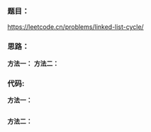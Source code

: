 ### **题目：**
https://leetcode.cn/problems/linked-list-cycle/


### **思路：** 
**方法一：** 
**方法二：** 


### **代码:**
**方法一：**
```js

```

**方法二：**
```js

```